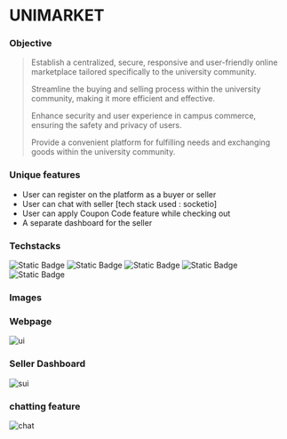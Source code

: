 
# UNIMARKET

### Objective
> Establish a centralized, secure, responsive and  user-friendly online marketplace tailored specifically to the university community.
> 
> Streamline the buying and selling process within the university community, making it more efficient and effective.
> 
> Enhance security and user experience in campus commerce, ensuring the safety and privacy of users.
> 
> Provide a convenient platform for fulfilling needs and exchanging goods within the university community.

### Unique features
- User can register on the platform as a buyer or seller
- User can chat with seller [tech stack used : socketio]
- User can apply Coupon Code feature while checking out
- A separate dashboard for the seller
### Techstacks 
![Static Badge](https://img.shields.io/badge/MongoDB-yellow?style=for-the-badge&logo=mongodb&logoColor=yellow&labelColor=black)
![Static Badge](https://img.shields.io/badge/ReactJS-61DBFB?style=for-the-badge&logo=react&logoColor=61DBFB&labelColor=black)
![Static Badge](https://img.shields.io/badge/ExpressJs-green?style=for-the-badge&logo=express&logoColor=green&labelColor=black)
![Static Badge](https://img.shields.io/badge/NodeJs-green?style=for-the-badge&logo=express&logoColor=yellow&labelColor=black)
![Static Badge](https://img.shields.io/badge/Tailwind-purple?style=for-the-badge&logo=CSS&logoColor=yellow&labelColor=black)

### Images
### Webpage
![ui](https://github.com/abhinavsiingh/UniMarket/assets/90022559/697c43e8-0efc-4036-b02d-be5b9d67f34b)

### Seller Dashboard
![sui](https://github.com/abhinavsiingh/UniMarket/assets/90022559/7ad46d6e-f2e3-4fa3-8640-8b1d851218cf)

### chatting feature
![chat](https://github.com/abhinavsiingh/UniMarket/assets/90022559/db2de202-e877-465c-9ebd-39ade8c58473)









